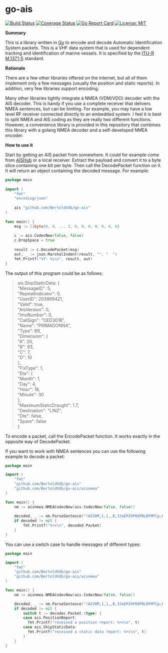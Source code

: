 
# go-ais

[![Build Status](https://travis-ci.org/BertoldVdb/go-ais.svg?branch=master)](https://travis-ci.org/BertoldVdb/go-ais)
[![Coverage Status](https://coveralls.io/repos/github/BertoldVdb/go-ais/badge.svg?branch=master)](https://coveralls.io/github/BertoldVdb/go-ais?branch=master)
[![Go Report Card](https://goreportcard.com/badge/github.com/bertoldvdb/goais)](https://goreportcard.com/report/github.com/bertoldvdb/goais)
[![License: MIT](https://img.shields.io/badge/License-MIT-yellow.svg)](https://opensource.org/licenses/MIT)

**Summary**

This is a library written in [Go](https://golang.org/) to encode and decode Automatic Identification System packets. This is a VHF data system that is used for dependent tracking and identification of marine vessels. It is specified by the [ITU-R M.1371-5](https://www.itu.int/rec/R-REC-M.1371-5-201402-I/en) standard.

**Rationale**

There are a few other libraries offered on the internet, but all of them implement only a few messages (usually the position and static reports). In addition, very few libraries support encoding.

Many other libraries tightly integrate a NMEA (VDM/VDO) decoder with the AIS decoder. This is handy if you use a complete receiver that delivers NMEA sentences, but can be limiting. For example, you may have a low level RF receiver connected directly to an embedded system. I feel it is best to split NMEA and AIS coding as they are really two different functions. However, a convenience library is provided in this repository that combines this library with a golang NMEA decoder and a self-developed NMEA encoder.

**How to use it**

Start by getting an AIS packet from somewhere. It could for example come from [AISHub](http://www.aishub.net/) or a local receiver. Extract the payload and convert it to a byte slice containing one bit per byte. Then call the DecodePacket function on it. It will return an object containing the decoded message. For example:
```go
package main
     
import (
    "fmt"
    "encoding/json"
 
    ais "github.com/BertoldVdb/go-ais"
)
    
func main() {
    msg := []byte{0, 0, ... 1, 0, 0, 0, 0, 0, 0, 0}
    
    c := ais.CodecNew(false, false)
    c.DropSpace = true
       
    result := c.DecodePacket(msg)
    out, _ := json.MarshalIndent(result, "", "  ")
    fmt.Printf("%T: %s\n", result, out)
}   
 ```
 
The output of this program could be as follows:
> ais.ShipStaticData: {  
> "MessageID": 5,  
> "RepeatIndicator": 0,  
> "UserID": 203999421,  
> "Valid": true,  
> "AisVersion": 0,  
> "ImoNumber": 0,  
> "CallSign": "OED3018",  
> "Name": "PRIMADONNA",  
> "Type": 69,  
> "Dimension": {  
> "A": 20,  
> "B": 93,  
> "C": 7,  
> "D": 10  
> },  
> "FixType": 1,  
> "Eta": {  
> "Month": 1,  
> "Day": 4,  
> "Hour": 18,  
> "Minute": 30  
> },  
> "MaximumStaticDraught": 1.7,  
> "Destination": "LINZ",  
> "Dte": false,  
> "Spare": false  
> }

To encode a packet, call the EncodePacket function. It works exactly in the opposite way of DecodePacket.

If you want to work with NMEA sentences you can use the following example to decode a packet:
```go
package main

import (
    "fmt"
    "github.com/BertoldVdb/go-ais"
    "github.com/BertoldVdb/go-ais/aisnmea"
)

func main() {
    nm := aisnmea.NMEACodecNew(ais.CodecNew(false, false))
    
    decoded, _ := nm.ParseSentence("!AIVDM,1,1,,B,33aEP2hP00PBLRFMfCp;OOw<R>`<,0*49")
    if decoded != nil {
        fmt.Printf("%+v\n", decoded.Packet)
    }
}
```

You can use a switch case to handle messages of different types:
```go
package main

import (
    "fmt"
    "github.com/BertoldVdb/go-ais"
    "github.com/BertoldVdb/go-ais/aisnmea"
)

func main() {
    nm := aisnmea.NMEACodecNew(ais.CodecNew(false, false))

    decoded, _ := nm.ParseSentence("!AIVDM,1,1,,B,33aEP2hP00PBLRFMfCp;OOw<R>`<,0*49")
    if decoded != nil {
        switch t := decodec.Packet.(type) {
        case ais.PositionReport:
          fmt.Printf("received a position report: %+v\n", t)
        case ais.ShipStaticData:
          fmt.Printf("received a static data report: %+v\n", t)
        }
    }
}
```
